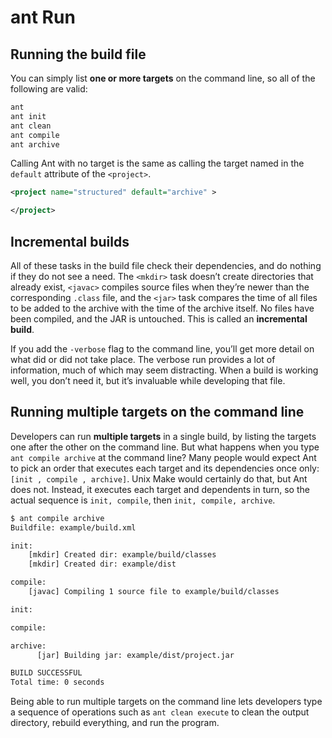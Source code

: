 # ant Run

## Running the build file

You can simply list **one or more targets** on the command line, so all of the following are valid:

```xml
ant
ant init
ant clean
ant compile
ant archive
```

Calling Ant with no target is the same as calling the target named in the `default` attribute of the `<project>`.

```xml
<project name="structured" default="archive" >

</project>
```

## Incremental builds

All of these tasks in the build file check their dependencies, and do nothing if they do not see a need. The `<mkdir>` task doesn’t create directories that already exist, `<javac>` compiles source files when they’re newer than the corresponding `.class` file, and the `<jar>` task compares the time of all files to be added to the archive with the time of the archive itself. No files have been compiled, and the
JAR is untouched. This is called an **incremental build**.

If you add the `-verbose` flag to the command line, you’ll get more detail on what did or did not take place. The verbose run provides a lot of information, much of which may seem distracting. When a build is working well, you don’t need it, but it’s invaluable while developing that file.

## Running multiple targets on the command line

Developers can run **multiple targets** in a single build, by listing the targets one after the other on the command line. But what happens when you type `ant compile archive` at the command line? Many people would expect Ant to pick an order that executes each target and its dependencies once only: `[init , compile , archive]`. Unix Make would certainly do that, but Ant does not. Instead, it executes each target
and dependents in turn, so the actual sequence is `init, compile`, then `init, compile, archive`.

```bash
$ ant compile archive
Buildfile: example/build.xml

init:
    [mkdir] Created dir: example/build/classes
    [mkdir] Created dir: example/dist

compile:
    [javac] Compiling 1 source file to example/build/classes

init:

compile:

archive:
      [jar] Building jar: example/dist/project.jar

BUILD SUCCESSFUL
Total time: 0 seconds
```

Being able to run multiple targets on the command line lets developers type a sequence of operations such as `ant clean execute` to clean the output directory, rebuild everything, and run the program.

